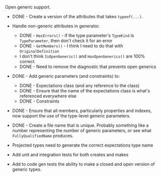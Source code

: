 Open generic support.

* DONE - Create a version of the attributes that takes `typeof(...)`.
* Handle non-generic attributes in generator.
    * DONE - `HasErrors()` - if the type parameter's `TypeKind` is `TypeParameter`, then don't check it for an error
    * DONE - `GetMembers()` - I think I need to do that with `OriginalDefinition`
    * I don't think `IsOpenGeneric()` and `HasOpenGenerics()` are 100% correct.
    * DONE - Need to remove the diagnostic that prevents open generics
* DONE - Add generic parameters (and constraints) to:
    * DONE - Expectations class (and any reference to the class)
    * DONE - Ensure that the name of the expectations class is what's referenced everywhere else
    * DONE - Constraints

* DONE - Ensure that all members, particularly properties and indexes, now support the use of the type-level generic parameters.
* DONE - Create a file name that is unique. Probably something like a number representing the number of generic parameters, or see what `FullyQualifiedName` produces.
* Projected types need to generate the correct expectations type name
* Add unit and integration tests for both creates and makes
* Add to code gen tests the ability to make a closed and open version of generic types.